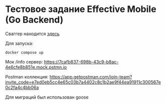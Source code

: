 # Тестовое задание Effective Mobile (Go Backend)

Сваггер находится [здесь](openapi.yml)

Для запуска:
```
docker compose up
```

Мок /info сервер: https://7cafb837-698b-43c9-b8ac-4e6cfe8b851e.mock.pstmn.io

Postman коллекция: https://app.getpostman.com/join-team?invite_code=e7ed0eb5cc4e65c03b7a4402c8c1b2ae9f44ea91911c300567e0c2fa4c4bb06a

Для миграций был использован goose



